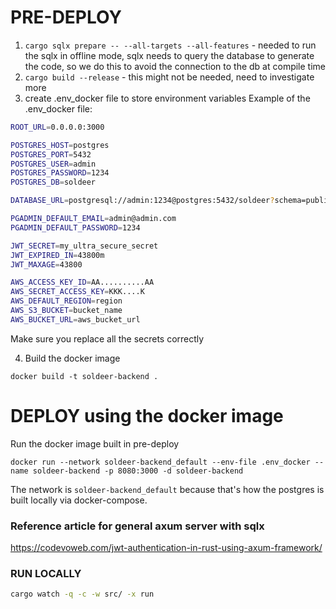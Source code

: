 

# PRE-DEPLOY
1. `cargo sqlx prepare -- --all-targets --all-features` - needed to run the sqlx in offline mode, sqlx needs to query the database to generate the code, so we do this to avoid the connection to the db at compile time
2. `cargo build --release` - this might not be needed, need to investigate more
3. create .env_docker file to store environment variables
Example of the .env_docker file:
```bash
ROOT_URL=0.0.0.0:3000

POSTGRES_HOST=postgres
POSTGRES_PORT=5432
POSTGRES_USER=admin
POSTGRES_PASSWORD=1234
POSTGRES_DB=soldeer

DATABASE_URL=postgresql://admin:1234@postgres:5432/soldeer?schema=public

PGADMIN_DEFAULT_EMAIL=admin@admin.com
PGADMIN_DEFAULT_PASSWORD=1234

JWT_SECRET=my_ultra_secure_secret
JWT_EXPIRED_IN=43800m
JWT_MAXAGE=43800

AWS_ACCESS_KEY_ID=AA..........AA
AWS_SECRET_ACCESS_KEY=KKK....K
AWS_DEFAULT_REGION=region
AWS_S3_BUCKET=bucket_name
AWS_BUCKET_URL=aws_bucket_url
```

Make sure you replace all the secrets correctly

4. Build the docker image
```docker
docker build -t soldeer-backend .
```

# DEPLOY using the docker image
Run the docker image built in pre-deploy
```
docker run --network soldeer-backend_default --env-file .env_docker --name soldeer-backend -p 8080:3000 -d soldeer-backend 
```
The network is `soldeer-backend_default` because that's how the postgres is built locally via docker-compose.


### Reference article for general axum server with sqlx
https://codevoweb.com/jwt-authentication-in-rust-using-axum-framework/

### RUN LOCALLY
```bash
cargo watch -q -c -w src/ -x run
```